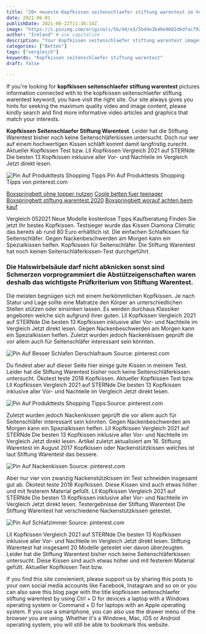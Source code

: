 ```yaml
---
title: "20+ neueste Kopfkissen seitenschlaefer stiftung warentest im Vergleich"
date: 2021-06-01
publishDate: 2021-06-22T11:36:14Z
image: "https://i.pinimg.com/originals/5b/d4/e3/5bd4e3b46e9602d6dfac7928bf876026.png"
author: "Ireland" # use capitalize
description: "Your Kopfkissen seitenschlaefer stiftung warentest images are available. Kopfkissen seitenschlaefer stiftung warentest are a topic that is being searched for and liked by netizens today. You can Download the Kopfkissen seitenschlaefer stiftung warentest files here. Find and Download all free vectors."
categories: ["Betten"]
tags: ["vergleich"]
keywords: "Kopfkissen seitenschlaefer stiftung warentest"
draft: false

---
```


If you're looking for **kopfkissen seitenschlaefer stiftung warentest** pictures information connected with to the kopfkissen seitenschlaefer stiftung warentest keyword, you have visit the right  site. Our site always  gives you  hints  for seeking  the maximum  quality video and image  content, please kindly search and find more informative video articles and graphics that match your interests.

**Kopfkissen Seitenschlaefer Stiftung Warentest**. Leider hat die Stiftung Warentest bisher noch keine Seitenschläferkissen untersucht. Doch nur wer auf einem hochwertigen Kissen schläft kommt damit langfristig zurecht. Aktueller Kopfkissen Test bzw. Lll Kopfkissen Vergleich 2021 auf STERNde Die besten 13 Kopfkissen inklusive aller Vor- und Nachteile im Vergleich Jetzt direkt lesen.

![Pin Auf Produkttests Shopping Tipps](https://i.pinimg.com/originals/4d/bf/0f/4dbf0fa03e3daccbe2ce3e22937c5085.jpg "Pin Auf Produkttests Shopping Tipps")
Pin Auf Produkttests Shopping Tipps von pinterest.com

[Boxspringbett ohne topper nutzen](/boxspringbett-ohne-topper-nutzen/)
[Coole betten fuer teenager](/coole-betten-fuer-teenager/)
[Boxspringbett stiftung warentest 2020](/boxspringbett-stiftung-warentest-2020/)
[Boxspringbett worauf achten beim kauf](/boxspringbett-worauf-achten-beim-kauf/)

Vergleich 052021 Neue Modelle kostenlose Tipps Kaufberatung Finden Sie jetzt Ihr bestes Kopfkissen. Testsieger wurde das Kissen Diamona Climatic das bereits ab rund 80 Euro erhältlich ist. Die einfachen Schlafkissen für Seitenschläfer. Gegen Nackenbeschwerden am Morgen kann ein Spezialkissen helfen. Kopfkissen für Seitenschläfer. Die Stiftung Warentest hat noch keinen Seitenschläferkissen-Test durchgeführt.

### Die Halswirbelsäule darf nicht abknicken sonst sind Schmerzen vorprogrammiert die Abstützeigenschaften waren deshalb das wichtigste Prüfkriterium von Stiftung Warentest.

Die meisten begnügen sich mit einem herkömmlichen Kopfkissen. Je nach Statur und Lage sollte eine Matratze den Körper an unterschiedlichen Stellen stützen oder einsinken lassen. Es werden durchaus Klassiker angeboten welche sich aufgrund ihrer guten. Lll Kopfkissen Vergleich 2021 auf STERNde Die besten 13 Kopfkissen inklusive aller Vor- und Nachteile im Vergleich Jetzt direkt lesen. Gegen Nackenbeschwerden am Morgen kann ein Spezialkissen helfen. Zuletzt wurden jedoch Nackenkissen geprüft die vor allem auch für Seitenschläfer interessant sein könnten.


![Pin Auf Besser Schlafen Derschlafraum](https://i.pinimg.com/originals/a3/e3/af/a3e3afe14715b1b1491427a1cbe57b58.png "Pin Auf Besser Schlafen Derschlafraum")
Source: pinterest.com

Du findest aber auf dieser Seite hier einige gute Kissen in meinem Test. Leider hat die Stiftung Warentest bisher noch keine Seitenschläferkissen untersucht. Ökotest teste 2018 Kopfkissen. Aktueller Kopfkissen Test bzw. Lll Kopfkissen Vergleich 2021 auf STERNde Die besten 13 Kopfkissen inklusive aller Vor- und Nachteile im Vergleich Jetzt direkt lesen.

![Pin Auf Produkttests Shopping Tipps](https://i.pinimg.com/originals/4d/bf/0f/4dbf0fa03e3daccbe2ce3e22937c5085.jpg "Pin Auf Produkttests Shopping Tipps")
Source: pinterest.com

Zuletzt wurden jedoch Nackenkissen geprüft die vor allem auch für Seitenschläfer interessant sein könnten. Gegen Nackenbeschwerden am Morgen kann ein Spezialkissen helfen. Lll Kopfkissen Vergleich 2021 auf STERNde Die besten 13 Kopfkissen inklusive aller Vor- und Nachteile im Vergleich Jetzt direkt lesen. Artikel zuletzt aktualisiert am 16. Stiftung Warentest im August 2017 Kopfkissen oder Nackenstützkissen welches ist laut Stiftung Warentest das bessere.

![Pin Auf Nackenkissen](https://i.pinimg.com/originals/89/32/86/893286ee15c52d5a6ac34be459cea49f.jpg "Pin Auf Nackenkissen")
Source: pinterest.com

Aber nur vier von zwanzig Nackenstützkissen im Test schneiden insgesamt gut ab. Ökotest teste 2018 Kopfkissen. Diese Kissen sind auch etwas höher und mit festerem Material gefüllt. Lll Kopfkissen Vergleich 2021 auf STERNde Die besten 13 Kopfkissen inklusive aller Vor- und Nachteile im Vergleich Jetzt direkt lesen. Testergebnisse der Stiftung Warentest Die Stiftung Warentest hat verschiedene Nackenstützkissen getestet.

![Pin Auf Schlafzimmer](https://i.pinimg.com/originals/5b/d4/e3/5bd4e3b46e9602d6dfac7928bf876026.png "Pin Auf Schlafzimmer")
Source: pinterest.com

Lll Kopfkissen Vergleich 2021 auf STERNde Die besten 13 Kopfkissen inklusive aller Vor- und Nachteile im Vergleich Jetzt direkt lesen. Stiftung Warentest hat insgesamt 20 Modelle getestet vier davon überzeugten. Leider hat die Stiftung Warentest bisher noch keine Seitenschläferkissen untersucht. Diese Kissen sind auch etwas höher und mit festerem Material gefüllt. Aktueller Kopfkissen Test bzw.

If you find this site convienient, please support us by sharing this posts to your own social media accounts like Facebook, Instagram and so on or you can also save this blog page with the title kopfkissen seitenschlaefer stiftung warentest by using Ctrl + D for devices a laptop with a Windows operating system or Command + D for laptops with an Apple operating system. If you use a smartphone, you can also use the drawer menu of the browser you are using. Whether it's a Windows, Mac, iOS or Android operating system, you will still be able to bookmark this website.
